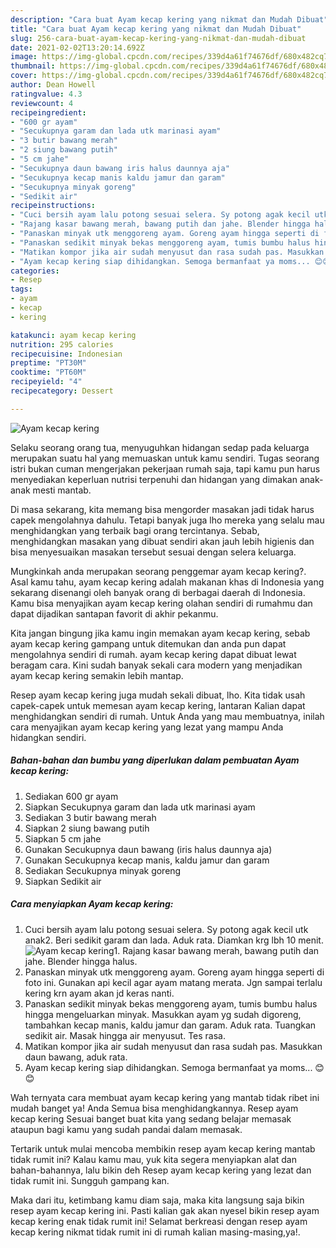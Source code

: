 ```yaml
---
description: "Cara buat Ayam kecap kering yang nikmat dan Mudah Dibuat"
title: "Cara buat Ayam kecap kering yang nikmat dan Mudah Dibuat"
slug: 256-cara-buat-ayam-kecap-kering-yang-nikmat-dan-mudah-dibuat
date: 2021-02-02T13:20:14.692Z
image: https://img-global.cpcdn.com/recipes/339d4a61f74676df/680x482cq70/ayam-kecap-kering-foto-resep-utama.jpg
thumbnail: https://img-global.cpcdn.com/recipes/339d4a61f74676df/680x482cq70/ayam-kecap-kering-foto-resep-utama.jpg
cover: https://img-global.cpcdn.com/recipes/339d4a61f74676df/680x482cq70/ayam-kecap-kering-foto-resep-utama.jpg
author: Dean Howell
ratingvalue: 4.3
reviewcount: 4
recipeingredient:
- "600 gr ayam"
- "Secukupnya garam dan lada utk marinasi ayam"
- "3 butir bawang merah"
- "2 siung bawang putih"
- "5 cm jahe"
- "Secukupnya daun bawang iris halus daunnya aja"
- "Secukupnya kecap manis kaldu jamur dan garam"
- "Secukupnya minyak goreng"
- "Sedikit air"
recipeinstructions:
- "Cuci bersih ayam lalu potong sesuai selera. Sy potong agak kecil utk anak2. Beri sedikit garam dan lada. Aduk rata. Diamkan krg lbh 10 menit."
- "Rajang kasar bawang merah, bawang putih dan jahe. Blender hingga halus."
- "Panaskan minyak utk menggoreng ayam. Goreng ayam hingga seperti di foto ini. Gunakan api kecil agar ayam matang merata. Jgn sampai terlalu kering krn ayam akan jd keras nanti."
- "Panaskan sedikit minyak bekas menggoreng ayam, tumis bumbu halus hingga mengeluarkan minyak. Masukkan ayam yg sudah digoreng, tambahkan kecap manis, kaldu jamur dan garam. Aduk rata. Tuangkan sedikit air. Masak hingga air menyusut. Tes rasa."
- "Matikan kompor jika air sudah menyusut dan rasa sudah pas. Masukkan daun bawang, aduk rata."
- "Ayam kecap kering siap dihidangkan. Semoga bermanfaat ya moms... 😊😊"
categories:
- Resep
tags:
- ayam
- kecap
- kering

katakunci: ayam kecap kering 
nutrition: 295 calories
recipecuisine: Indonesian
preptime: "PT30M"
cooktime: "PT60M"
recipeyield: "4"
recipecategory: Dessert

---
```



![Ayam kecap kering](https://img-global.cpcdn.com/recipes/339d4a61f74676df/680x482cq70/ayam-kecap-kering-foto-resep-utama.jpg)

Selaku seorang orang tua, menyuguhkan hidangan sedap pada keluarga merupakan suatu hal yang memuaskan untuk kamu sendiri. Tugas seorang istri bukan cuman mengerjakan pekerjaan rumah saja, tapi kamu pun harus menyediakan keperluan nutrisi terpenuhi dan hidangan yang dimakan anak-anak mesti mantab.

Di masa  sekarang, kita memang bisa mengorder masakan jadi tidak harus capek mengolahnya dahulu. Tetapi banyak juga lho mereka yang selalu mau menghidangkan yang terbaik bagi orang tercintanya. Sebab, menghidangkan masakan yang dibuat sendiri akan jauh lebih higienis dan bisa menyesuaikan masakan tersebut sesuai dengan selera keluarga. 



Mungkinkah anda merupakan seorang penggemar ayam kecap kering?. Asal kamu tahu, ayam kecap kering adalah makanan khas di Indonesia yang sekarang disenangi oleh banyak orang di berbagai daerah di Indonesia. Kamu bisa menyajikan ayam kecap kering olahan sendiri di rumahmu dan dapat dijadikan santapan favorit di akhir pekanmu.

Kita jangan bingung jika kamu ingin memakan ayam kecap kering, sebab ayam kecap kering gampang untuk ditemukan dan anda pun dapat mengolahnya sendiri di rumah. ayam kecap kering dapat dibuat lewat beragam cara. Kini sudah banyak sekali cara modern yang menjadikan ayam kecap kering semakin lebih mantap.

Resep ayam kecap kering juga mudah sekali dibuat, lho. Kita tidak usah capek-capek untuk memesan ayam kecap kering, lantaran Kalian dapat menghidangkan sendiri di rumah. Untuk Anda yang mau membuatnya, inilah cara menyajikan ayam kecap kering yang lezat yang mampu Anda hidangkan sendiri.

<!--inarticleads1-->

##### Bahan-bahan dan bumbu yang diperlukan dalam pembuatan Ayam kecap kering:

1. Sediakan 600 gr ayam
1. Siapkan Secukupnya garam dan lada utk marinasi ayam
1. Sediakan 3 butir bawang merah
1. Siapkan 2 siung bawang putih
1. Siapkan 5 cm jahe
1. Gunakan Secukupnya daun bawang (iris halus daunnya aja)
1. Gunakan Secukupnya kecap manis, kaldu jamur dan garam
1. Sediakan Secukupnya minyak goreng
1. Siapkan Sedikit air




<!--inarticleads2-->

##### Cara menyiapkan Ayam kecap kering:

1. Cuci bersih ayam lalu potong sesuai selera. Sy potong agak kecil utk anak2. Beri sedikit garam dan lada. Aduk rata. Diamkan krg lbh 10 menit.
<img src="https://img-global.cpcdn.com/steps/89f54218e0b1cce9/160x128cq70/ayam-kecap-kering-langkah-memasak-1-foto.jpg" alt="Ayam kecap kering">1. Rajang kasar bawang merah, bawang putih dan jahe. Blender hingga halus.
1. Panaskan minyak utk menggoreng ayam. Goreng ayam hingga seperti di foto ini. Gunakan api kecil agar ayam matang merata. Jgn sampai terlalu kering krn ayam akan jd keras nanti.
1. Panaskan sedikit minyak bekas menggoreng ayam, tumis bumbu halus hingga mengeluarkan minyak. Masukkan ayam yg sudah digoreng, tambahkan kecap manis, kaldu jamur dan garam. Aduk rata. Tuangkan sedikit air. Masak hingga air menyusut. Tes rasa.
1. Matikan kompor jika air sudah menyusut dan rasa sudah pas. Masukkan daun bawang, aduk rata.
1. Ayam kecap kering siap dihidangkan. Semoga bermanfaat ya moms... 😊😊




Wah ternyata cara membuat ayam kecap kering yang mantab tidak ribet ini mudah banget ya! Anda Semua bisa menghidangkannya. Resep ayam kecap kering Sesuai banget buat kita yang sedang belajar memasak ataupun bagi kamu yang sudah pandai dalam memasak.

Tertarik untuk mulai mencoba membikin resep ayam kecap kering mantab tidak rumit ini? Kalau kamu mau, yuk kita segera menyiapkan alat dan bahan-bahannya, lalu bikin deh Resep ayam kecap kering yang lezat dan tidak rumit ini. Sungguh gampang kan. 

Maka dari itu, ketimbang kamu diam saja, maka kita langsung saja bikin resep ayam kecap kering ini. Pasti kalian gak akan nyesel bikin resep ayam kecap kering enak tidak rumit ini! Selamat berkreasi dengan resep ayam kecap kering nikmat tidak rumit ini di rumah kalian masing-masing,ya!.

